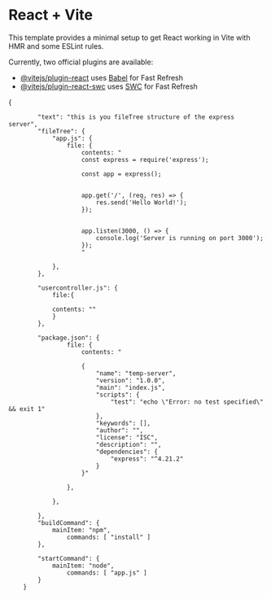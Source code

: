 # React + Vite

This template provides a minimal setup to get React working in Vite with HMR and some ESLint rules.

Currently, two official plugins are available:

- [@vitejs/plugin-react](https://github.com/vitejs/vite-plugin-react/blob/main/packages/plugin-react/README.md) uses [Babel](https://babeljs.io/) for Fast Refresh
- [@vitejs/plugin-react-swc](https://github.com/vitejs/vite-plugin-react-swc) uses [SWC](https://swc.rs/) for Fast Refresh




{
        
            "text": "this is you fileTree structure of the express server",
            "fileTree": {
                "app.js": {
                    file: {
                        contents: "
                        const express = require('express');
        
                        const app = express();
        
        
                        app.get('/', (req, res) => {
                            res.send('Hello World!');
                        });
        
        
                        app.listen(3000, () => {
                            console.log('Server is running on port 3000');
                        });
                        "
                    
                },
            },
            
            "usercontroller.js": {
                file:{
                
                contents: ""
                }
            },
        
            "package.json": {
                    file: {
                        contents: "
        
                        {
                            "name": "temp-server",
                            "version": "1.0.0",
                            "main": "index.js",
                            "scripts": {
                                "test": "echo \"Error: no test specified\" && exit 1"
                            },
                            "keywords": [],
                            "author": "",
                            "license": "ISC",
                            "description": "",
                            "dependencies": {
                                "express": "^4.21.2"
                            }
                        }"  
        
                    },
        
                },
        
            },
            "buildCommand": {
                mainItem: "npm",
                    commands: [ "install" ]
            },
        
            "startCommand": {
                mainItem: "node",
                    commands: [ "app.js" ]
            }
        }